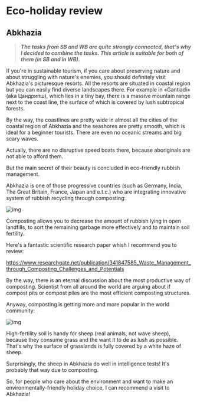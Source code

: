 # Eco-holiday review

## Abkhazia

> ***The tasks from SB and WB are quite strongly connected, that's why I decided to combine the tasks. This article is suitable for both of them (in SB and in WB).***

If you're in sustainable tourism, if you care about preserving nature and about struggling with nature's enemies, you should definitely visit Abkhazia's picturesque resorts. All the resorts are situated in coastal region but you can easily find diverse landscapes there. For example in «Gantiadi» (aka Цандрипш), which lies in a tiny bay, there is a massive mountain range next to the coast line, the surface of which is covered by lush subtropical forests.

By the way, the coastlines are pretty wide in almost all the cities of the coastal region of Abkhazia and the seashores are pretty smooth, which is ideal for a beginner tourists. There are even no oceanic streams and big scary waves.

Actually, there are no disruptive speed boats there, because aboriginals are not able to afford them. 

But the main secret of their beauty is concluded in eco-friendly rubbish management.

Abkhazia is one of those progressive countries (such as Germany, India, The Great Britain, France, Japan and e.t.c.) who are integrating innovative system of rubbish recycling through composting:

![img](https://realnoevremya.ru/uploads/article/b4/bd/e8e696d99eccf688.jpg)

Composting allows you to decrease the amount of rubbish lying in open landfills, to sort the remaining garbage more effectively and to maintain soil fertility.

Here's a fantastic scientific research paper whish I recommend you to review:

https://www.researchgate.net/publication/341847585_Waste_Management_through_Composting_Challenges_and_Potentials

By the way, there is an eternal discussion about the most productive way of composting. Scientist from all around the world are arguing about if compost pits or compost piles are the most efficient composting structures.

Anyway, composting is getting more and more popular in the world community:

![img](https://realnoevremya.ru/uploads/article/dc/f0/841b4c84097bedbb.jpg)

High-fertility soil is handy for sheep (real animals, not wave sheep), because they consume grass and the want it to de as lush as possible. That's why the surface of grasslands is fully covered by a white haze of sheep.

Surprisingly, the sheep in Abkhazia do well in intelligence tests! It's probably that way due to composting.

So, for people who care about the environment and want to make an environmentally-friendly holiday choice, I can recommend a visit to Abkhazia!